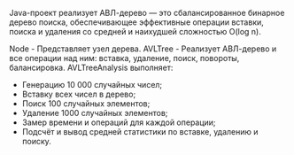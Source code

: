 Java-проект реализует АВЛ-дерево — это сбалансированное бинарное дерево поиска, обеспечивающее эффективные операции вставки, поиска и удаления со средней и наихудшей сложностью O(log n).

Node - Представляет узел дерева.
AVLTree - Реализует АВЛ-дерево и все операции над ним: вставка, удаление, поиск, повороты, балансировка.
AVLTreeAnalysis выполняет:
* Генерацию 10 000 случайных чисел;
* Вставку всех чисел в дерево;
* Поиск 100 случайных элементов;
* Удаление 1000 случайных элементов;
* Замер времени и операций для каждой операции;
* Подсчёт и вывод средней статистики по вставке, удалению и поиску.

